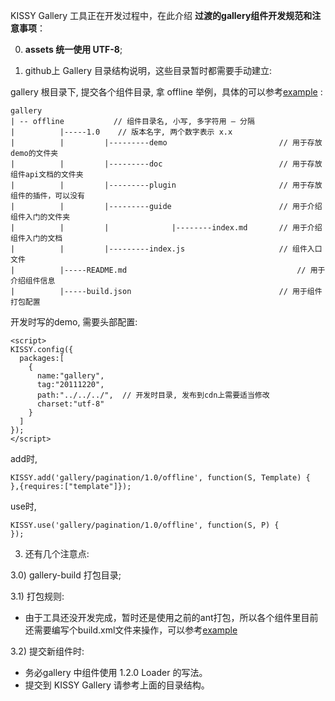 KISSY Gallery 工具正在开发过程中，在此介绍 **过渡的gallery组件开发规范和注意事项**：


0) **assets 统一使用 UTF-8**;

1) github上 Gallery 目录结构说明，这些目录暂时都需要手动建立:

gallery 根目录下, 提交各个组件目录, 拿 offline 举例，具体的可以参考[example](https://github.com/kissygalleryteam/offline "例子") :


```
gallery
| -- offline           // 组件目录名, 小写, 多字符用 – 分隔
|          |-----1.0    // 版本名字, 两个数字表示 x.x
|          |         |---------demo                         // 用于存放demo的文件夹
|          |         |---------doc                          // 用于存放组件api文档的文件夹
|          |         |---------plugin                       // 用于存放组件的插件，可以没有
|          |         |---------guide                        // 用于介绍组件入门的文件夹
|          |         |              |--------index.md       // 用于介绍组件入门的文档
|          |         |---------index.js                     // 组件入口文件
|          |-----README.md                                  	// 用于介绍组件信息
|          |-----build.json                                 // 用于组件打包配置
```
开发时写的demo, 需要头部配置:

    <script>
    KISSY.config({
      packages:[
        {
          name:"gallery",
          tag:"20111220",
          path:"../../../",  // 开发时目录, 发布到cdn上需要适当修改
          charset:"utf-8"
        }
      ]
    });
    </script>


add时,

```
KISSY.add('gallery/pagination/1.0/offline', function(S, Template) {
},{requires:["template"]});
```

use时, 

``` 
KISSY.use('gallery/pagination/1.0/offline', function(S, P) {
});
```


3)	还有几个注意点:

  3.0) gallery-build 打包目录;
  
  3.1) 打包规则:

  - 由于工具还没开发完成，暂时还是使用之前的ant打包，所以各个组件里目前还需要编写个build.xml文件来操作，可以参考[example](https://github.com/kissygalleryteam/offline/blob/master/1.0/build.xml "例子")

  3.2) 提交新组件时:
  
  - 务必gallery 中组件使用 1.2.0 Loader 的写法。
  - 提交到 KISSY Gallery 请参考上面的目录结构。
  

